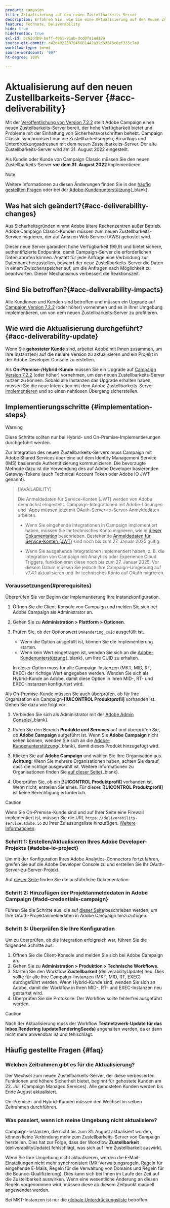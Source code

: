 ```yaml
---
product: campaign
title: Aktualisierung auf den neuen Zustellbarkeits-Server
description: Erfahren Sie, wie Sie eine Aktualisierung auf den neuen Zustellbarkeits-Server von Campaign durchführen
feature: Technote, Deliverability
hide: true
hidefromtoc: true
exl-id: bc62ddb9-beff-4861-91ab-dcd0fa1ed199
source-git-commit: c42d4022587846081442a39d03546c0ef335c7a0
workflow-type: tm+mt
source-wordcount: '997'
ht-degree: 100%

---
```


# Aktualisierung auf den neuen Zustellbarkeits-Server {#acc-deliverability}

Mit der [Veröffentlichung von Version 7.2.2](../../rn/using/latest-release.md#release-7-2-2) stellt Adobe Campaign einen neuen Zustellbarkeits-Server bereit, der hohe Verfügbarkeit bietet und Probleme mit der Einhaltung von Sicherheitsvorschriften behebt. Campaign Classic synchronisiert nun die Zustellbarkeitsregeln, Broadlogs und Unterdrückungsadressen mit dem neuen Zustellbarkeits-Server. Der alte Zustellbarkeits-Server wird am 31. August 2022 eingestellt.

Als Kundin oder Kunde von Campaign Classic müssen Sie den neuen Zustellbarkeits-Server **vor dem 31. August 2022** implementieren.

>[!NOTE]
>
>Weitere Informationen zu diesen Änderungen finden Sie in den [häufig gestellten Fragen](#faq) oder bei der [Adobe-Kundenunterstützung](https://helpx.adobe.com/de/enterprise/admin-guide.html/enterprise/using/support-for-experience-cloud.ug.html){_blank}.
>

## Was hat sich geändert?{#acc-deliverability-changes}

Aus Sicherheitsgründen nimmt Adobe ältere Rechenzentren außer Betrieb. Adobe Campaign Classic-Kunden müssen zum neuen Zustellbarkeits-Service migrieren, der auf Amazon Web Service (AWS) gehostet wird.

Dieser neue Server garantiert hohe Verfügbarkeit (99,9) und bietet sichere, authentifizierte Endpunkte, damit Campaign-Server die erforderlichen Daten abrufen können. Anstatt für jede Anfrage eine Verbindung zur Datenbank herzustellen, bewahrt der neue Zustellbarkeits-Server die Daten in einem Zwischenspeicher auf, um die Anfragen nach Möglichkeit zu beantworten. Dieser Mechanismus verbessert die Reaktionszeit.

## Sind Sie betroffen?{#acc-deliverability-impacts}

Alle Kundinnen und Kunden sind betroffen und müssen ein Upgrade auf [Campaign Version 7.2.2](../../rn/using/latest-release.md#release-7-2-2) (oder höher) vornehmen und es in ihrer Umgebung implementieren, um von dem neuen Zustellbarkeits-Server zu profitieren.

## Wie wird die Aktualisierung durchgeführt?{#acc-deliverability-update}

Wenn Sie **gehosteter Kunde** sind, arbeitet Adobe mit Ihnen zusammen, um Ihre Instanz(en) auf die neuere Version zu aktualisieren und ein Projekt in der Adobe Developer Console zu erstellen.

Als **On-Premise-/Hybrid-Kunde** müssen Sie ein Upgrade auf [Campaign Version 7.2.2](../../rn/using/latest-release.md#release-7-2-2) (oder höher) vornehmen, um den neuen Zustellbarkeits-Server nutzen zu können. Sobald alle Instanzen das Upgrade erhalten haben, müssen Sie die neue Integration mit dem Adobe Zustellbarkeits-Server [implementieren](#implementation-steps) und so einen nahtlosen Übergang sicherstellen.

## Implementierungsschritte {#implementation-steps}

>[!WARNING]
>
>Diese Schritte sollten nur bei Hybrid- und On-Premise-Implementierungen durchgeführt werden.

Zur Integration des neuen Zustellbarkeits-Servers muss Campaign mit Adobe Shared Services über eine auf dem Identity Management Service (IMS) basierende Authentifizierung kommunizieren. Die bevorzugte Methode dazu ist die Verwendung des auf Adobe Developer basierenden Gateway-Tokens (auch Technical Account Token oder Adobe IO JWT genannt).

>[!AVAILABILITY]
>
> Die Anmeldedaten für Service-Konten (JWT) werden von Adobe demnächst eingestellt. Campaign-Integrationen mit Adobe-Lösungen und -Apps müssen jetzt mit OAuth-Server-to-Server-Anmeldedaten arbeiten. </br>
>
> * Wenn Sie eingehende Integrationen in Campaign implementiert haben, müssen Sie Ihr technisches Konto migrieren, wie in [dieser Dokumentation](https://developer.adobe.com/developer-console/docs/guides/authentication/ServerToServerAuthentication/migration/#_blank) beschrieben. Bestehende [Anmeldedaten für Service-Konten (JWT)](../../integrations/using/oauth-technical-account.md) sind noch bis zum 27. Januar 2025 gültig. </br>
>
> * Wenn Sie ausgehende Integrationen implementiert haben, z. B. die Integration von Campaign mit Analytics oder Experience Cloud Triggers, funktionieren diese noch bis zum 27. Januar 2025. Vor diesem Datum müssen Sie jedoch Ihre Campaign-Umgebung auf v7.4.1 aktualisieren und Ihr technisches Konto auf OAuth migrieren.

### Voraussetzungen{#prerequisites}

Überprüfen Sie vor Beginn der Implementierung Ihre Instanzkonfiguration.

1. Öffnen Sie die Client-Konsole von Campaign und melden Sie sich bei Adobe Campaign als Administrator an.
1. Gehen Sie zu **Administration > Plattform > Optionen**.
1. Prüfen Sie, ob der Optionswert `DmRendering_cuid` ausgefüllt ist.

   * Wenn die Option ausgefüllt ist, können Sie die Implementierung starten.
   * Wenn kein Wert eingetragen ist, wenden Sie sich an die [Adobe-Kundenunterstützung](https://helpx.adobe.com/de/enterprise/admin-guide.html/enterprise/using/support-for-experience-cloud.ug.html){_blank}, um Ihre CUID zu erhalten.

   In dieser Option muss für alle Campaign-Instanzen (MKT, MID, RT, EXEC) der richtige Wert angegeben werden. Wenden Sie sich als Hybrid-Kunde an Adobe, damit diese Option in Ihren MID-, RT- und EXEC-Instanzen konfiguriert wird.

Als On-Premise-Kunde müssen Sie auch überprüfen, ob für Ihre Organisation ein Campaign-**[!UICONTROL Produktprofil]** vorhanden ist. Gehen Sie dazu wie folgt vor:

1. Verbinden Sie sich als Administrator mit der [Adobe Admin Console](https://adminconsole.adobe.com/){_blank}.
1. Rufen Sie den Bereich **Produkte und Services** auf und überprüfen Sie, ob **Adobe Campaign** aufgeführt ist.
Wenn Sie **Adobe Campaign** nicht sehen können, wenden Sie sich an die [Adobe-Kundenunterstützung](https://helpx.adobe.com/de/enterprise/admin-guide.html/enterprise/using/support-for-experience-cloud.ug.html){_blank}, damit dieses Produkt hinzugefügt wird.
1. Klicken Sie auf **Adobe Campaign** und wählen Sie Ihre Organisation aus.
   **Achtung**: Wenn Sie mehrere Organisationen haben, achten Sie darauf, dass die richtige ausgewählt ist. Weitere Informationen zu Organisationen finden Sie [auf dieser Seite](https://experienceleague.adobe.com/docs/control-panel/using/faq.html?lang=de#ims-org-id){_blank}.

1. Überprüfen Sie, ob ein **[!UICONTROL Produktprofil]** vorhanden ist. Wenn nicht, erstellen Sie eines. Für dieses **[!UICONTROL Produktprofil]** ist keine Berechtigung erforderlich.


>[!CAUTION]
>
>Wenn Sie On-Premise-Kunde sind und auf Ihrer Seite eine Firewall implementiert ist, müssen Sie die URL `https://deliverability-service.adobe.io` zu Ihrer Zulassungsliste hinzufügen. [Weitere Informationen](../../installation/using/url-permissions.md).


### Schritt 1: Erstellen/Aktualisieren Ihres Adobe Developer-Projekts {#adobe-io-project}

Um mit der Konfiguration Ihres Adobe Analytics-Connectors fortzufahren, greifen Sie auf die Adobe Developer Console zu und erstellen Sie Ihr OAuth-Server-zu-Server-Projekt.

Auf [dieser Seite](../../integrations/using/oauth-technical-account.md#oauth-service) finden Sie die ausführliche Dokumentation.

### Schritt 2: Hinzufügen der Projektanmeldedaten in Adobe Campaign {#add-credentials-campaign}

Führen Sie die Schritte aus, die auf [dieser Seite](../../integrations/using/oauth-technical-account.md#add-credentials) beschrieben werden, um Ihre OAuth-Projektanmeldedaten in Adobe Campaign hinzuzufügen.

### Schritt 3: Überprüfen Sie Ihre Konfiguration

Um zu überprüfen, ob die Integration erfolgreich war, führen Sie die folgenden Schritte aus:

1. Öffnen Sie die Client-Konsole und melden Sie sich bei Adobe Campaign an.
1. Gehen Sie zu **Administration > Produktion > Technische Workflows**.
1. Starten Sie den Workflow **Zustellbarkeit** (deliverabilityUpdate) neu. Dies sollte für alle Ihre Campaign-Instanzen (MKT, MID, RT, EXEC) durchgeführt werden. Wenn Hybrid-Kunde sind, wenden Sie sich an Adobe, damit der Workflow in Ihren MID-, RT- und EXEC-Instanzen neu gestartet wird.
1. Überprüfen Sie die Protokolle: Der Workflow sollte fehlerfrei ausgeführt werden.

>[!CAUTION]
>
>Nach der Aktualisierung muss der Workflow **Testnetzwerk-Update für das Inbox Rendering (updateRenderingSeeds)** angehalten werden, da er dann nicht mehr anwendbar ist und fehlschlägt.

## Häufig gestellte Fragen {#faq}

### Welchen Zeitrahmen gibt es für die Aktualisierung?

Der Wechsel zum neuen Zustellbarkeits-Server, der diese verbesserten Funktionen und höhere Sicherheit bietet, beginnt für gehostete Kunden am 22. Juli (Campaign Managed Services). Alle gehosteten Kunden werden bis Ende August aktualisiert.

On-Premise- und Hybrid-Kunden müssen den Wechsel im selben Zeitrahmen durchführen.

### Was passiert, wenn ich meine Umgebung nicht aktualisiere?

Campaign-Instanzen, die nicht bis zum 31. August aktualisiert wurden, können keine Verbindung mehr zum Zustellbarkeits-Server von Campaign herstellen. Dies hat zur Folge, dass der Workflow **Zustellbarkeit** (deliverabilityUpdate) fehlschlägt, was sich auf Ihre Zustellbarkeit auswirkt.

Wenn Sie Ihre Umgebung nicht aktualisieren, werden die E-Mail-Einstellungen nicht mehr synchronisiert (MX-Verwaltungsregeln, Regeln für eingehende E-Mails, Regeln für die Verwaltung von Domains und Regeln für die Bounce-Qualifizierung). Dies kann sich bei Ihnen im Laufe der Zeit auf die Zustellbarkeit auswirken. Wenn eine wesentliche Änderung an diesen Regeln vorgenommen wird, müssen diese ab diesem Zeitpunkt manuell angewendet werden.

Bei MKT-Instanzen ist nur die [globale Unterdrückungsliste](../../campaign-opt/using/filtering-rules.md#default-deliverability-exclusion-rules) betroffen.
